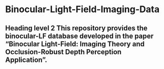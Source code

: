 # Binocular-Light-Field-Imaging-Data

## Heading level 2 This repository provides the binocular-LF database developed in the paper “Binocular Light-Field: Imaging Theory and Occlusion-Robust Depth Perception Application”.
